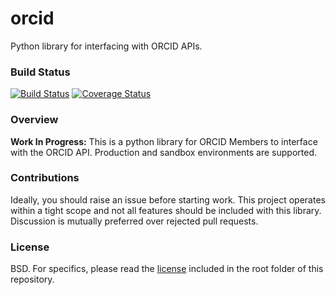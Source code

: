 orcid
=====
Python library for interfacing with ORCID APIs.

### Build Status ###
[![Build Status](https://travis-ci.org/MinnSoe/orcid.svg?branch=master)](https://travis-ci.org/MinnSoe/orcid)
[![Coverage Status](https://img.shields.io/coveralls/MinnSoe/orcid.svg)](https://coveralls.io/r/MinnSoe/orcid?branch=master)

### Overview ###
**Work In Progress:** This is a python library for ORCID Members to
interface with the ORCID API. Production and sandbox environments are
supported.

### Contributions ###
Ideally, you should raise an issue before starting work. This project
operates within a tight scope and not all features should be included
with this library. Discussion is mutually preferred over rejected pull
requests.

### License ###
BSD. For specifics, please read the [license](LICENSE) included in
the root folder of this repository.
